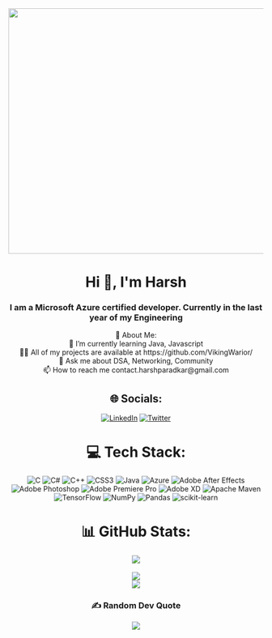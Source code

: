 <div align="center"><img src="https://media.tenor.com/rCaIUO0MP-EAAAAC/mario-pixel-art.gif" width="895" height="485"/></div>

<h1 align="center">Hi 👋, I'm Harsh</h1>
<h3 align="center">I am a Microsoft Azure certified developer. Currently in the last year of my Engineering</h3>

<div align = "center">
💫 About Me:<br>👯 I’m currently learning Java, Javascript<br>👨‍💻 All of my projects are available at https://github.com/VikingWarior/<br>💬 Ask me about DSA, Networking, Community<br>📫 How to reach me contact.harshparadkar@gmail.com

## 🌐 Socials:
[![LinkedIn](https://img.shields.io/badge/LinkedIn-%230077B5.svg?logo=linkedin&logoColor=white)](https://www.linkedin.com/in/harshparadkar/) [![Twitter](https://img.shields.io/badge/Twitter-%231DA1F2.svg?logo=Twitter&logoColor=white)](https://twitter.com/harxh__) 

# 💻 Tech Stack:
![C](https://img.shields.io/badge/c-%2300599C.svg?style=for-the-badge&logo=c&logoColor=white) ![C#](https://img.shields.io/badge/c%23-%23239120.svg?style=for-the-badge&logo=c-sharp&logoColor=white) ![C++](https://img.shields.io/badge/c++-%2300599C.svg?style=for-the-badge&logo=c%2B%2B&logoColor=white) ![CSS3](https://img.shields.io/badge/css3-%231572B6.svg?style=for-the-badge&logo=css3&logoColor=white) ![Java](https://img.shields.io/badge/java-%23ED8B00.svg?style=for-the-badge&logo=java&logoColor=white) ![Azure](https://img.shields.io/badge/azure-%230072C6.svg?style=for-the-badge&logo=azure-devops&logoColor=white) ![Adobe After Effects](https://img.shields.io/badge/Adobe%20After%20Effects-9999FF.svg?style=for-the-badge&logo=Adobe%20After%20Effects&logoColor=white) ![Adobe Photoshop](https://img.shields.io/badge/adobephotoshop-%2331A8FF.svg?style=for-the-badge&logo=adobephotoshop&logoColor=white) ![Adobe Premiere Pro](https://img.shields.io/badge/Adobe%20Premiere%20Pro-9999FF.svg?style=for-the-badge&logo=Adobe%20Premiere%20Pro&logoColor=white) ![Adobe XD](https://img.shields.io/badge/Adobe%20XD-470137?style=for-the-badge&logo=Adobe%20XD&logoColor=#FF61F6) ![Apache Maven](https://img.shields.io/badge/Apache%20Maven-C71A36?style=for-the-badge&logo=Apache%20Maven&logoColor=white) ![TensorFlow](https://img.shields.io/badge/TensorFlow-%23FF6F00.svg?style=for-the-badge&logo=TensorFlow&logoColor=white) ![NumPy](https://img.shields.io/badge/numpy-%23013243.svg?style=for-the-badge&logo=numpy&logoColor=white) ![Pandas](https://img.shields.io/badge/pandas-%23150458.svg?style=for-the-badge&logo=pandas&logoColor=white) ![scikit-learn](https://img.shields.io/badge/scikit--learn-%23F7931E.svg?style=for-the-badge&logo=scikit-learn&logoColor=white)

# 📊 GitHub Stats:
 ![](https://github-profile-summary-cards.vercel.app/api/cards/profile-details?username=vikingwarior&theme=radical)<br/>
 <br/>
![](https://github-readme-streak-stats.herokuapp.com/?user=vikingwarior&theme=blueberry&hide_border=false)<br/>
![](https://github-readme-stats.vercel.app/api/top-langs/?username=vikingwarior&theme=blueberry&hide_border=false&include_all_commits=true&count_private=true&layout=compact)

### ✍️ Random Dev Quote
![](https://quotes-github-readme.vercel.app/api?type=horizontal&theme=radical)
</div>

<!-- Proudly created with GPRM ( https://gprm.itsvg.in ) -->
